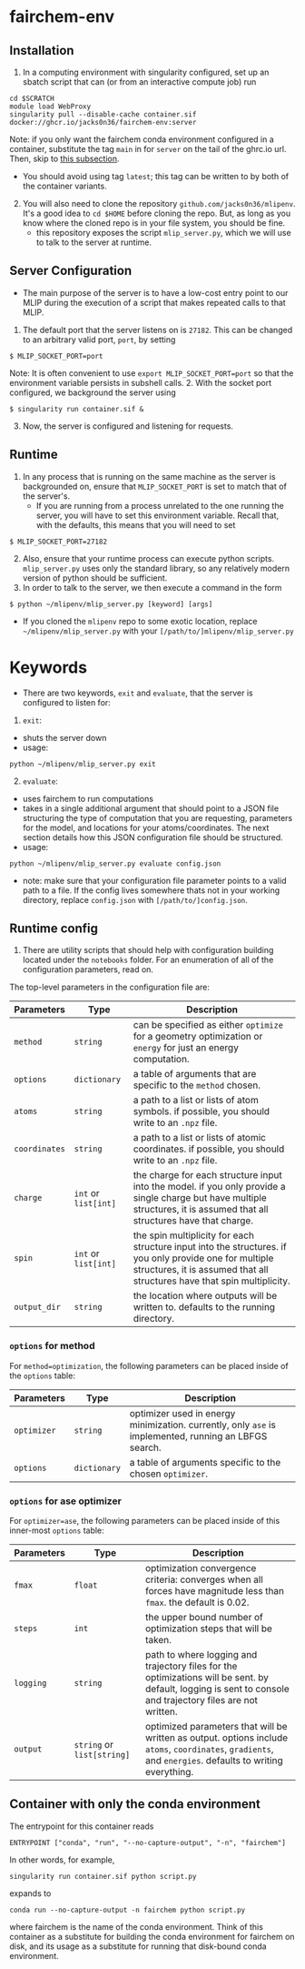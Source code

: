 # fairchem-env

Installation
------------

1. In a computing environment with singularity configured, set up an sbatch script that can (or from an interactive compute job) run
  ```commandline
  cd $SCRATCH
  module load WebProxy
  singularity pull --disable-cache container.sif docker://ghcr.io/jacks0n36/fairchem-env:server
  ```
Note: if you only want the fairchem conda environment configured in a container, substitute the tag `main` in for `server` on the tail of the ghrc.io url. Then, skip to [this subsection](#Container-with-only-the-conda-environment).
  - You should avoid using tag `latest`; this tag can be written to by both of the container variants.
2. You will also need to clone the repository `github.com/jacks0n36/mlipenv`. It's a good idea to `cd $HOME` before cloning the repo. But, as long as you know where the cloned repo is in your file system, you should be fine.
    - this repository exposes the script `mlip_server.py`, which we will use to talk to the server at runtime.

Server Configuration
--------------------

- The main purpose of the server is to have a low-cost entry point to our MLIP during the execution of a script that makes repeated calls to that MLIP.
1. The default port that the server listens on is `27182`. This can be changed to an arbitrary valid port, `port`, by setting
```
$ MLIP_SOCKET_PORT=port
```
Note: It is often convenient to use `export MLIP_SOCKET_PORT=port` so that the environment variable persists in subshell calls.
2. With the socket port configured, we background the server using
```
$ singularity run container.sif &
```
3. Now, the server is configured and listening for requests.

Runtime
-------
1. In any process that is running on the same machine as the server is backgrounded on, ensure that `MLIP_SOCKET_PORT` is set to match that of the server's.
    - If you are running from a process unrelated to the one running the server, you will have to set this environment variable. Recall that, with the defaults, this means that you will need to set
```
$ MLIP_SOCKET_PORT=27182
```
2. Also, ensure that your runtime process can execute python scripts. `mlip_server.py` uses only the standard library, so any relatively modern version of python should be sufficient.
3. In order to talk to the server, we then execute a command in the form
```
$ python ~/mlipenv/mlip_server.py [keyword] [args]
```
- If you cloned the `mlipenv` repo to some exotic location, replace `~/mlipenv/mlip_server.py` with your `[/path/to/]mlipenv/mlip_server.py`

# Keywords
- There are two keywords, `exit` and `evaluate`, that the server is configured to listen for:
1. `exit`:
- shuts the server down
- usage:
```
python ~/mlipenv/mlip_server.py exit
```
2. `evaluate`:
- uses fairchem to run computations
- takes in a single additional argument that should point to a JSON file structuring the type of computation that you are requesting, parameters for the model, and locations for your atoms/coordinates. The next section details how this JSON configuration file should be structured.
- usage:
```
python ~/mlipenv/mlip_server.py evaluate config.json
```
- note: make sure that your configuration file parameter points to a valid path to a file. If the config lives somewhere thats not in your working directory, replace `config.json` with `[/path/to/]config.json`.

Runtime config
--------------
1. There are utility scripts that should help with configuration building located under the `notebooks` folder. For an enumeration of all of the configuration parameters, read on.


The top-level parameters in the configuration file are:

|Parameters|Type|Description|
|---|---|---|
|`method`|`string`|can be specified as either `optimize` for a geometry optimization or `energy` for just an energy computation.|
|`options`|`dictionary`|a table of arguments that are specific to the `method` chosen.|
|`atoms`|`string`|a path to a list or lists of atom symbols. if possible, you should write to an `.npz` file.|
|`coordinates`|`string`|a path to a list or lists of atomic coordinates. if possible, you should write to an `.npz` file.|
|`charge`|`int` or `list[int]`|the charge for each structure input into the model. if you only provide a single charge but have multiple structures, it is assumed that all structures have that charge.|
|`spin`|`int` or `list[int]`|the spin multiplicity for each structure input into the structures. if you only provide one for multiple structures, it is assumed that all structures have that spin multiplicity.|
|`output_dir`|`string`|the location where outputs will be written to. defaults to the running directory.|

### `options` for method
For `method=optimization`, the following parameters can be placed inside of the `options` table:

|Parameters|Type|Description|
|---|---|---|
|`optimizer`|`string`|optimizer used in energy minimization. currently, only `ase` is implemented, running an LBFGS search.|
|`options`|`dictionary`|a table of arguments specific to the chosen `optimizer`.|


### `options` for ase optimizer
For `optimizer=ase`, the following parameters can be placed inside of this inner-most `options` table:

|Parameters|Type|Description|
|---|---|---|
|`fmax`|`float`|optimization convergence criteria: converges when all forces have magnitude less than `fmax`. the default is 0.02.|
|`steps`|`int`|the upper bound number of optimization steps that will be taken.|
|`logging`|`string`|path to where logging and trajectory files for the optimizations will be sent. by default, logging is sent to console and trajectory files are not written.|
|`output`|`string` or `list[string]`|optimized parameters that will be written as output. options include `atoms`, `coordinates`, `gradients`, and `energies`. defaults to writing everything.|

Container with only the conda environment
-----------------------------------------
The entrypoint for this container reads
```
ENTRYPOINT ["conda", "run", "--no-capture-output", "-n", "fairchem"]
```
In other words, for example,
```
singularity run container.sif python script.py
```
expands to
```
conda run --no-capture-output -n fairchem python script.py
```
where fairchem is the name of the conda environment. Think of this container as a substitute for building the conda environment for fairchem on disk, and its usage as a substitute for running that disk-bound conda environment.
